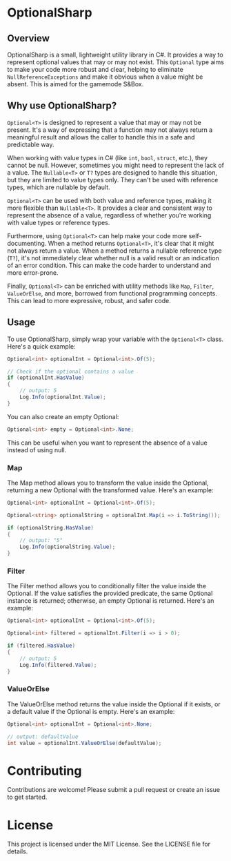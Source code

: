 # OptionalSharp

## Overview
OptionalSharp is a small, lightweight utility library in C#. It provides a way to represent optional values that may or may not exist. This `Optional` type aims to make your code more robust and clear, helping to eliminate `NullReferenceExceptions` and make it obvious when a value might be absent. This is aimed for the gamemode S&Box.

## Why use OptionalSharp?

`Optional<T>` is designed to represent a value that may or may not be present. It's a way of expressing that a function may not always return a meaningful result and allows the caller to handle this in a safe and predictable way.

When working with value types in C# (like `int`, `bool`, `struct`, etc.), they cannot be null. However, sometimes you might need to represent the lack of a value. The `Nullable<T>` or `T?` types are designed to handle this situation, but they are limited to value types only. They can't be used with reference types, which are nullable by default.

`Optional<T>` can be used with both value and reference types, making it more flexible than `Nullable<T>`. It provides a clear and consistent way to represent the absence of a value, regardless of whether you're working with value types or reference types.

Furthermore, using `Optional<T>` can help make your code more self-documenting. When a method returns `Optional<T>`, it's clear that it might not always return a value. When a method returns a nullable reference type (`T?`), it's not immediately clear whether null is a valid result or an indication of an error condition. This can make the code harder to understand and more error-prone.

Finally, `Optional<T>` can be enriched with utility methods like `Map`, `Filter`, `ValueOrElse`, and more, borrowed from functional programming concepts. This can lead to more expressive, robust, and safer code.

## Usage
To use OptionalSharp, simply wrap your variable with the `Optional<T>` class. Here's a quick example:

```csharp
Optional<int> optionalInt = Optional<int>.Of(5);

// Check if the optional contains a value
if (optionalInt.HasValue)
{
    // output: 5
    Log.Info(optionalInt.Value);
}
```

You can also create an empty Optional:
```csharp
Optional<int> empty = Optional<int>.None;
```

This can be useful when you want to represent the absence of a value instead of using null.

### Map
The Map method allows you to transform the value inside the Optional, returning a new Optional with the transformed value. Here's an example:

```csharp
Optional<int> optionalInt = Optional<int>.Of(5);

Optional<string> optionalString = optionalInt.Map(i => i.ToString());

if (optionalString.HasValue)
{
    // output: "5"
    Log.Info(optionalString.Value);
}
```

### Filter

The Filter method allows you to conditionally filter the value inside the Optional. If the value satisfies the provided predicate, the same Optional instance is returned; otherwise, an empty Optional is returned. Here's an example:

```csharp
Optional<int> optionalInt = Optional<int>.Of(5);

Optional<int> filtered = optionalInt.Filter(i => i > 0);

if (filtered.HasValue)
{
    // output: 5
    Log.Info(filtered.Value);
}
```

### ValueOrElse

The ValueOrElse method returns the value inside the Optional if it exists, or a default value if the Optional is empty. Here's an example:

```csharp
Optional<int> optionalInt = Optional<int>.None;

// output: defaultValue
int value = optionalInt.ValueOrElse(defaultValue);
```

# Contributing

Contributions are welcome! Please submit a pull request or create an issue to get started.

# License
This project is licensed under the MIT License. See the LICENSE file for details.
